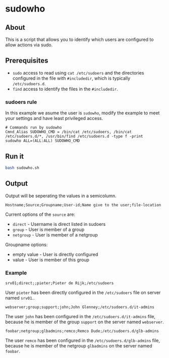 # sudowho

## About

This is a script that allows you to identify which users are configured to allow actions via sudo.

## Prerequisites

* `sudo` access to read using `cat /etc/sudoers` and the directories configured in the file with `#includedir`, which is typically `/etc/sudoers.d`.
* `find` access to identify the files in the `#includedir`.

### sudoers rule

In this example we asume the user is `sudowho`, modify the example to meet your settings and have least privileged access.

```
# Commands run by sudowho
Cmnd_Alias SUDOWHO_CMD = /bin/cat /etc/sudoers, /bin/cat /etc/sudoers.d/*, /usr/bin/find /etc/sudoers.d -type f -print
sudowho ALL=(ALL:ALL) SUDOWHO_CMD
```

## Run it

```bash
bash sudowho.sh
```

## Output

Output will be seperating the values in a semicolumn.

```
Hostname;Source;Groupname;User-id;Name give to the user;file-location
```

Current options of the `source` are:
 * `direct` - Username is direct listed in sudoers
 * `group` - User is member of a group
 * `netgroup` - User is member of a netgroup

Groupname options:
 * empty value - User is directly configured
 * value - User is member of this group

### Example
```
srv01;direct;;pieter;Pieter de Rijk;/etc/sudoers
```
User `pieter` has been directly configured in the `/etc/sudoers` file on server named `srv01`..

```
webserver;group;support;john;John Glenney;/etc/sudoers.d/it-admins
```
The user `john` has been configured in the `/etc/sudoers.d/it-admins` file, because he is member of the group `support` on the server named `webserver`.

```
foobar;netgroup;glbadmins;remco;Remco Dude;/etc/sudoers.d/glb-admins
```
The user `remco` has been configured in the `/etc/sudoers.d/glb-admins` file, because he is member of the netgroup `glbadmins` on the server named `foobar`.
